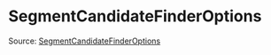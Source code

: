 # SegmentCandidateFinderOptions

Source: [SegmentCandidateFinderOptions](../../csrc/fusion_segmenter.h#L498)
